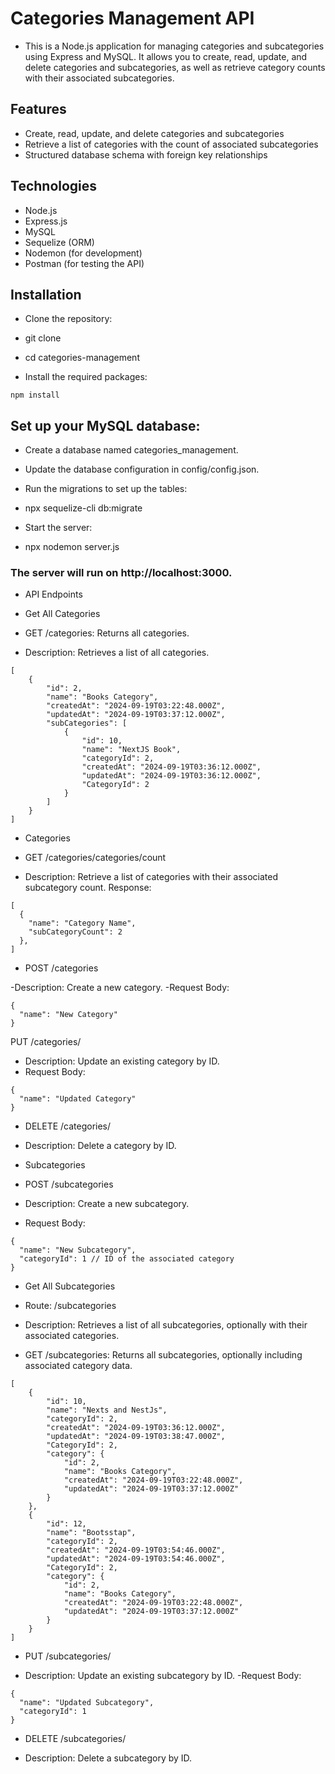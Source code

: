 # Categories Management API
- This is a Node.js application for managing categories and subcategories using Express and MySQL. It  allows you to create, read, update, and delete categories and subcategories, as well as retrieve category counts with their associated subcategories.

## Features

 - Create, read, update, and delete categories and subcategories
- Retrieve a list of categories with the count of associated subcategories
- Structured database schema with foreign key relationships


## Technologies
- Node.js
- Express.js
- MySQL
- Sequelize (ORM)
- Nodemon (for development)
- Postman (for testing the API)


## Installation
- Clone the repository:

- git clone <repository-url>
- cd categories-management
- Install the required packages:
```
npm install
```
## Set up your MySQL database:

- Create a database named categories_management.
- Update the database configuration in config/config.json.
- Run the migrations to set up the tables:


- npx sequelize-cli db:migrate
- Start the server:
- npx nodemon server.js

### The server will run on http://localhost:3000.

- API Endpoints

- Get All Categories

- GET /categories: Returns all categories.
- Description: Retrieves a list of all categories.
```
[
    {
        "id": 2,
        "name": "Books Category",
        "createdAt": "2024-09-19T03:22:48.000Z",
        "updatedAt": "2024-09-19T03:37:12.000Z",
        "subCategories": [
            {
                "id": 10,
                "name": "NextJS Book",
                "categoryId": 2,
                "createdAt": "2024-09-19T03:36:12.000Z",
                "updatedAt": "2024-09-19T03:36:12.000Z",
                "CategoryId": 2
            }
        ]
    }
]

```
- Categories
- GET /categories/categories/count

- Description: Retrieve a list of categories with their associated subcategory count.
Response:
```
[
  {
    "name": "Category Name",
    "subCategoryCount": 2
  },
]
```

- POST /categories

-Description: Create a new category.
-Request Body:
```
{
  "name": "New Category"
}
```
PUT /categories/

- Description: Update an existing category by ID.
- Request Body:
```
{
  "name": "Updated Category"
}
```

- DELETE /categories/

- Description: Delete a category by ID.



- Subcategories
- POST /subcategories

- Description: Create a new subcategory.
- Request Body:
```
{
  "name": "New Subcategory",
  "categoryId": 1 // ID of the associated category
}
```
- Get All Subcategories
- Route: /subcategories

- Description: Retrieves a list of all subcategories, optionally with their associated categories.
- GET /subcategories: Returns all subcategories, optionally including associated category data.
```
[
    {
        "id": 10,
        "name": "Nexts and NestJs",
        "categoryId": 2,
        "createdAt": "2024-09-19T03:36:12.000Z",
        "updatedAt": "2024-09-19T03:38:47.000Z",
        "CategoryId": 2,
        "category": {
            "id": 2,
            "name": "Books Category",
            "createdAt": "2024-09-19T03:22:48.000Z",
            "updatedAt": "2024-09-19T03:37:12.000Z"
        }
    },
    {
        "id": 12,
        "name": "Bootsstap",
        "categoryId": 2,
        "createdAt": "2024-09-19T03:54:46.000Z",
        "updatedAt": "2024-09-19T03:54:46.000Z",
        "CategoryId": 2,
        "category": {
            "id": 2,
            "name": "Books Category",
            "createdAt": "2024-09-19T03:22:48.000Z",
            "updatedAt": "2024-09-19T03:37:12.000Z"
        }
    }
]

```


- PUT /subcategories/

- Description: Update an existing subcategory by ID.
-Request Body:
```
{
  "name": "Updated Subcategory",
  "categoryId": 1
}
```
- DELETE /subcategories/

- Description: Delete a subcategory by ID.